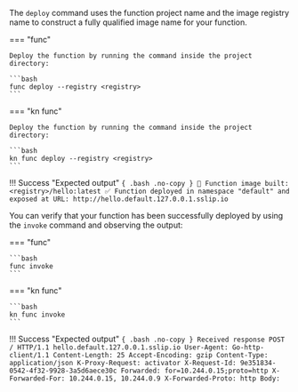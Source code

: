 <!-- Snippet used in the following topics:
- /docs/getting-started/build-run-deploy-func.md
- /docs/functions/build-run-deploy-func.md
-->
The `deploy` command uses the function project name and the image registry name to construct a fully qualified image name for your function.

=== "func"

    Deploy the function by running the command inside the project directory:

    ```bash
    func deploy --registry <registry>
    ```

=== "kn func"

    Deploy the function by running the command inside the project directory:

    ```bash
    kn func deploy --registry <registry>
    ```

!!! Success "Expected output"
    ```{ .bash .no-copy }
        🙌 Function image built: <registry>/hello:latest
        ✅ Function deployed in namespace "default" and exposed at URL:
        http://hello.default.127.0.0.1.sslip.io
    ```

You can verify that your function has been successfully deployed by using the `invoke` command and observing the output:

=== "func"

    ```bash
    func invoke
    ```

=== "kn func"

    ```bash
    kn func invoke
    ```

!!! Success "Expected output"
    ```{ .bash .no-copy }
    Received response
    POST / HTTP/1.1 hello.default.127.0.0.1.sslip.io
      User-Agent: Go-http-client/1.1
      Content-Length: 25
      Accept-Encoding: gzip
      Content-Type: application/json
      K-Proxy-Request: activator
      X-Request-Id: 9e351834-0542-4f32-9928-3a5d6aece30c
      Forwarded: for=10.244.0.15;proto=http
      X-Forwarded-For: 10.244.0.15, 10.244.0.9
      X-Forwarded-Proto: http
    Body:
    ```
